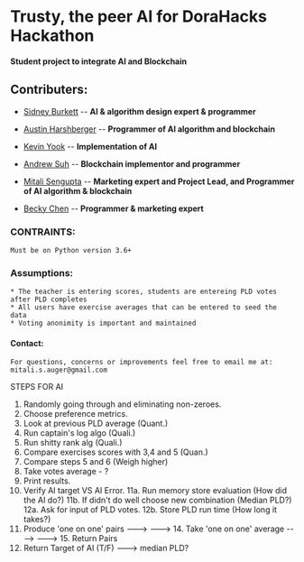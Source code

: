 # Trusty, the peer AI for DoraHacks Hackathon
#### Student project to integrate AI and Blockchain
## Contributers:
- [Sidney Burkett](https://github.com/sidneyriffic) -- **AI & algorithm design expert & programmer**

- [Austin Harshberger](https://github.com/aharshbe) -- **Programmer of AI algorithm and blockchain**

- [Kevin Yook](https://github.com/yook00627) -- **Implementation of AI**

- [Andrew Suh](https://github.com/Donnerschlag) -- **Blockchain implementor and programmer**

- [Mitali Sengupta](https://github.com/MitaliSengupta) -- **Marketing expert and Project Lead, and Programmer of AI algorithm & blockchain**

- [Becky Chen](https://github.com/bchen528) -- **Programmer & marketing expert**

### CONTRAINTS:
    Must be on Python version 3.6+

### Assumptions:
    * The teacher is entering scores, students are entereing PLD votes after PLD completes
    * All users have exercise averages that can be entered to seed the data
    * Voting anonimity is important and maintained

#### Contact:
    For questions, concerns or improvements feel free to email me at:
	mitali.s.auger@gmail.com


STEPS FOR AI

1. Randomly going through and eliminating non-zeroes.
2. Choose preference metrics.
3. Look at previous PLD average (Quant.)
4. Run captain's log algo (Quali.)
5. Run shitty rank alg (Quali.)
6. Compare exercises scores with 3,4 and 5 (Quan.)
7. Compare steps 5 and 6 (Weigh higher)
8. Take votes average - ?
9. Print results.
10. Verify AI target VS AI Error.
11a. Run memory store evaluation (How did the AI do?)
11b. If didn't do well choose new combination (Median PLD?)
12a. Ask for input of PLD votes.
12b. Store PLD run time (How long it takes?)
13. Produce 'one on one' pairs --->
---> 14. Take 'one on one' average ---->
---> 15. Return Pairs
16. Return Target of AI (T/F) ---> median PLD?
